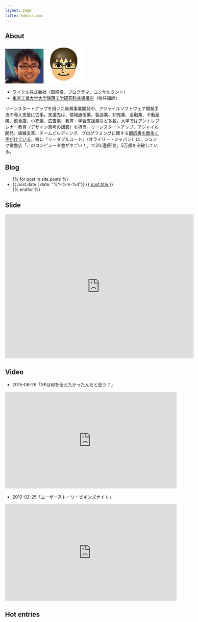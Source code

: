 ```yaml
---
layout: page
title: kdmsnr.com
---
```


## About

![](/images/kdmsnr.jpg)
![](/images/kdmsnr-avator.jpg)

* [ワイクル株式会社](http://www.waicrew.com)（取締役、プログラマ、コンサルタント）
* [東京工業大学大学院理工学研究科共通講座](http://t2r2.star.titech.ac.jp/cgi-bin/researcherinfo.cgi?q_researcher_content_number=CTT100692413)（特任講師）

リーンスタートアップを用いた新規事業開発や、アジャイルソフトウェア開発手法の導入支援に従事。支援先は、情報通信業、製造業、卸売業、金融業、不動産業、飲食店、小売業、広告業、教育・学習支援業など多数。大学ではアントレプレナー教育（デザイン思考の講義）を担当。リーンスタートアップ、アジャイル開発、組織変革、チームビルディング、プログラミングに関する[翻訳書を数多く手がけている](http://www.amazon.co.jp/-/e/B00429JIAI)。特に『リーダブルコード』（オライリー・ジャパン）は、ジュンク堂書店「このコンピュータ書がすごい！」で3年連続1位。5万部を突破している。

## Blog

<ul>
  {% for post in site.posts %}
    <li>
      <span class="post-meta">{{ post.date | date: "%Y-%m-%d"}}</span>
      <a href="{{ post.url | replace: 'index.html', ''}}">{{ post.title }}</a>
    </li>
  {% endfor %}
</ul>

## Slide

<iframe src="http://www.slideshare.net/kdmsnr/slideshelf" width="615px" height="470px" frameborder="0" marginwidth="0" marginheight="0" scrolling="no" style="border:none;" allowfullscreen webkitallowfullscreen mozallowfullscreen></iframe>

## Video

* 2015-06-26「XPは何を伝えたかったんだと思う？」

<iframe width="560" height="315" src="https://www.youtube.com/embed/YRFWWS_2Epo" frameborder="0" allowfullscreen></iframe>

* 2010-02-25「ユーザーストーリービギンズナイト」

<iframe src="https://channel9.msdn.com/Blogs/tomohn/Suc3rum11/player" width="560" height="315" allowFullScreen frameBorder="0"></iframe>

## Hot entries

<div>
<script language="javascript" type="text/javascript" src="http://b.hatena.ne.jp/js/widget.js" charset="utf-8"></script>
<script language="javascript" type="text/javascript">
Hatena.BookmarkWidget.url   = "kdmsnr.com";
Hatena.BookmarkWidget.title = "エントリー";
Hatena.BookmarkWidget.sort  = "count";
Hatena.BookmarkWidget.width = 0;
Hatena.BookmarkWidget.num   = 7;
Hatena.BookmarkWidget.theme = "default";
Hatena.BookmarkWidget.load();
</script>
</div>


